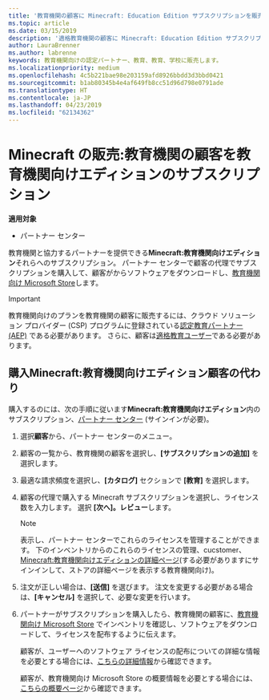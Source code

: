 ```yaml
---
title: '教育機関の顧客に Minecraft: Education Edition サブスクリプションを販売する'
ms.topic: article
ms.date: 03/15/2019
description: '適格教育機関の顧客に Minecraft: Education Edition サブスクリプションを販売します。'
author: LauraBrenner
ms.author: labrenne
keywords: 教育機関向けの認定パートナー、教育、教育、学校に販売します。
ms.localizationpriority: medium
ms.openlocfilehash: 4c5b221bae98e203159afd8926bbdd3d3bbd0421
ms.sourcegitcommit: b1ab80345b4e4af649fb8cc51d96d798e0791ade
ms.translationtype: HT
ms.contentlocale: ja-JP
ms.lasthandoff: 04/23/2019
ms.locfileid: "62134362"
---
```

# <a name="sell-minecraft-education-edition-subscriptions-to-education-customers"></a>Minecraft の販売:教育機関の顧客を教育機関向けエディションのサブスクリプション

**適用対象**

-  パートナー センター

教育機関と協力するパートナーを提供できる**Minecraft:教育機関向けエディション**それらへのサブスクリプション。 パートナー センターで顧客の代理でサブスクリプションを購入して、顧客がからソフトウェアをダウンロードし、[教育機関向け Microsoft Store](https://educationstore.microsoft.com)します。 

>[!IMPORTANT]
>教育機関向けのプランを教育機関の顧客に販売するには、クラウド ソリューション プロバイダー (CSP) プログラムに登録されている[認定教育パートナー (AEP)](https://www.mepn.com) である必要があります。 さらに、顧客は[適格教育ユーザー](https://www.microsoftvolumelicensing.com/DocumentSearch.aspx?Mode=3&DocumentTypeId=7)である必要があります。  

 
## <a name="buy-minecraft-education-edition-on-behalf-of-your-customer"></a>購入**Minecraft:教育機関向けエディション**顧客の代わり

購入するのには、次の手順に従います**Minecraft:教育機関向けエディション**内のサブスクリプション、[パートナー センター](https://partnercenter.microsoft.com/pcv/dashboard/overview
) (サインインが必要)。

  1.  選択**顧客**から、パートナー センターのメニュー。
  
  2.  顧客の一覧から、教育機関の顧客を選択し、**[サブスクリプションの追加]** を選択します。
  
  3.  最適な請求頻度を選択し、**[カタログ]** セクションで **[教育]** を選択します。

  4.  顧客の代理で購入する Minecraft サブスクリプションを選択し、ライセンス数を入力します。 選択 **[次へ]。レビュー**します。

      >[!NOTE]
      >表示し、パートナー センターでこれらのライセンスを管理することができます。 下のインベントリからのこれらのライセンスの管理、cucstomer、 [Minecraft:教育機関向けエディションの詳細ページ](https://educationstore.microsoft.com/en-us/store/details/minecraft-education-edition/9nblggh4r2r6)(する必要がありますにサインインして、ストアの詳細ページを表示する教育機関向け)。 

  5.  注文が正しい場合は、**[送信]** を選びます。 注文を変更する必要がある場合は、**[キャンセル]** を選択して、必要な変更を行います。   

  6.  パートナーがサブスクリプションを購入したら、教育機関の顧客に、[教育機関向け Microsoft Store](https://educationstore.microsoft.com) でインベントリを確認し、ソフトウェアをダウンロードして、ライセンスを配布するように伝えます。

      顧客が、ユーザーへのソフトウェア ライセンスの配布についての詳細な情報を必要とする場合には、[こちらの詳細情報](https://docs.microsoft.com/education/windows/school-get-minecraft#distribute-minecraft)から確認できます。  
  
      顧客が、教育機関向け Microsoft Store の概要情報を必要とする場合には、[こちらの概要ページ](https://docs.microsoft.com/microsoft-store/windows-store-for-business-overview)から確認できます。  

      

